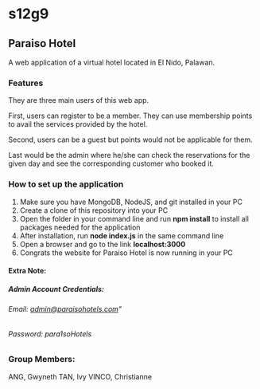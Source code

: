 # s12g9

## Paraiso Hotel
A web application of a virtual hotel located in El Nido, Palawan.

### Features
They are three main users of this web app. 

First, users can register to be a member. They can use membership points to avail the services provided by the hotel.

Second, users can be a guest but points would not be applicable for them.

Last would be the admin where he/she can check the reservations for the given day and see the corresponding customer who booked it. 

### How to set up the application
1. Make sure you have MongoDB, NodeJS, and git installed in your PC
2. Create a clone of this repository into your PC
3. Open the folder in your command line and run **npm install** to install all packages needed for the application
4. After installation, run **node index.js** in the same command line
5. Open a browser and go to the link **localhost:3000** 
6. Congrats the website for Paraiso Hotel is now running in your PC
#### Extra Note:
##### Admin Account Credentials: 
###### Email: admin@paraisohotels.com"
###### Password: para1soHotels

### Group Members:
ANG, Gwyneth
TAN, Ivy
VINCO, Christianne
